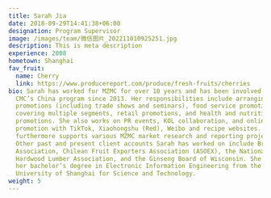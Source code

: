 ```yaml
---
title: Sarah Jia
date: 2018-09-29T14:41:38+06:00
designation: Program Supervisor
image: /images/team/微信图片_202211010925251.jpg
description: This is meta description
experience: 2008
hometown: Shanghai
fav_fruit:
  name: Cherry
  link: https://www.producereport.com/produce/fresh-fruits/cherries
bio: Sarah has worked for MZMC for over 10 years and has been involved with
  CMC’s China program since 2013. Her responsibilities include arranging trade
  promotions (including trade shows and seminars), food service promotions
  covering multiple segments, retail promotions, and health and nutrition
  promotions. She also works on PR events, KOL collaboration, and online
  promotion with TikTok, Xiaohongshu (Red), Weibo and recipe websites. She
  furthermore supports various MZMC market research and reporting projects.
  Other past and present client accounts Sarah has worked on include Brewers
  Association, Chilean Fruit Exporters Association (ASOEX), the National
  Hardwood Lumber Association, and the Ginseng Board of Wisconsin. She received
  her bachelor’s degree in Electronic Information Engineering from the
  University of Shanghai for Science and Technology.
weight: 5
---
```

